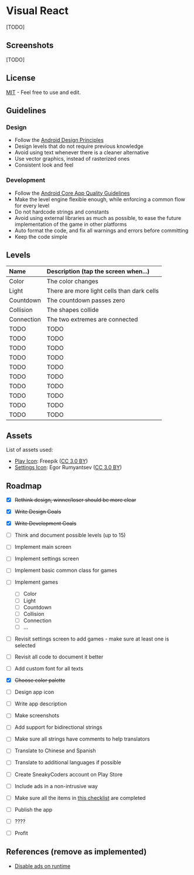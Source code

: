 # Visual React

[TODO]


## Screenshots

[TODO]


## License

[MIT](LICENSE) - Feel free to use and edit.


## Guidelines

### Design

* Follow the [Android Design Principles](https://developer.android.com/design/get-started/principles.html)
* Design levels that do not require previous knowledge
* Avoid using text whenever there is a cleaner alternative
* Use vector graphics, instead of rasterized ones
* Consistent look and feel


### Development

* Follow the [Android Core App Quality Guidelines](https://developer.android.com/distribute/essentials/quality/core.html)
* Make the level engine flexible enough, while enforcing a common flow for every level
* Do not hardcode strings and constants
* Avoid using external libraries as much as possible, to ease the future implementation of the game in other platforms
* Auto format the code, and fix all warnings and errors before committing
* Keep the code simple


## Levels

| Name       | Description (tap the screen when...)       |
|:-----------|:-------------------------------------------|
| Color      | The color changes                          |
| Light      | There are more light cells than dark cells |
| Countdown  | The countdown passes zero                  |
| Collision  | The shapes collide                         |
| Connection | The two extremes are connected             |
| TODO       | TODO                                       |
| TODO       | TODO                                       |
| TODO       | TODO                                       |
| TODO       | TODO                                       |
| TODO       | TODO                                       |
| TODO       | TODO                                       |
| TODO       | TODO                                       |
| TODO       | TODO                                       |
| TODO       | TODO                                       |
| TODO       | TODO                                       |

## Assets

List of assets used:

  * [Play Icon](http://www.flaticon.com): Freepik ([CC 3.0 BY](http://creativecommons.org/licenses/by/3.0/))
  * [Settings Icon](http://www.flaticon.com/authors/egor-rumyantsev): Egor Rumyantsev ([CC 3.0 BY](http://creativecommons.org/licenses/by/3.0/))


## Roadmap

- [x] ~~Rethink design, winner/loser should be more clear~~
- [x] ~~Write Design Goals~~
- [x] ~~Write Development Goals~~
- [ ] Think and document possible levels (up to 15)
- [ ] Implement main screen
- [ ] Implement settings screen
- [ ] Implement basic common class for games
- [ ] Implement games
  - [ ] Color
  - [ ] Light
  - [ ] Countdown
  - [ ] Collision
  - [ ] Connection
  - [ ] ...
- [ ] Revisit settings screen to add games - make sure at least one is selected
- [ ] Revisit all code to document it better
- [ ] Add custom font for all texts
- [x] ~~Choose color palette~~
- [ ] Design app icon
- [ ] Write app description
- [ ] Make screenshots
- [ ] Add support for bidirectional strings
- [ ] Make sure all strings have comments to help translators
- [ ] Translate to Chinese and Spanish
- [ ] Translate to additional languages if possible
- [ ] Create SneakyCoders account on Play Store
- [ ] Include ads in a non-intrusive way
- [ ] Make sure all the items in [this checklist](https://developer.android.com/distribute/tools/launch-checklist.html) are completed
- [ ] Publish the app
- [ ] ????
- [ ] Profit


## References (remove as implemented)

- [Disable ads on runtime](http://stackoverflow.com/questions/4549401/correctly-disable-admob-ads)
